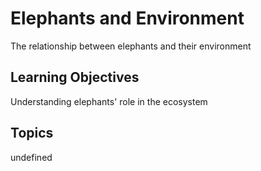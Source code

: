 # Elephants and Environment

The relationship between elephants and their environment

## Learning Objectives
Understanding elephants' role in the ecosystem

## Topics
undefined